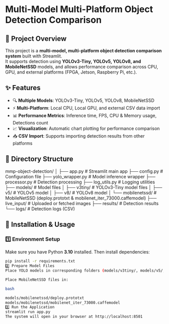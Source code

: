# Multi-Model Multi-Platform Object Detection Comparison

## 📖 Project Overview
This project is a **multi-model, multi-platform object detection comparison system** built with Streamlit.  
It supports detection using **YOLOv3-Tiny, YOLOv5, YOLOv8, and MobileNetSSD** models, and allows performance comparison across CPU, GPU, and external platforms (FPGA, Jetson, Raspberry Pi, etc.).

## ✨ Features
- 🔍 **Multiple Models**: YOLOv3-Tiny, YOLOv5, YOLOv8, MobileNetSSD  
- ⚡ **Multi-Platform**: Local CPU, Local GPU, and external CSV data import  
- 📊 **Performance Metrics**: Inference time, FPS, CPU & Memory usage, Detections count  
- 📈 **Visualization**: Automatic chart plotting for performance comparison  
- 📥 **CSV Import**: Supports importing detection results from other platforms
## 📂 Directory Structure
mmp-object-detection/
│
├── app.py # Streamlit main app
├── config.py # Configuration file
├── yolo_wrapper.py # Model inference wrapper
├── processor.py # Detection processing
├── log_utils.py # Logging utilities
├── models/ # Model files
│ ├── v3tiny/ # YOLOv3-Tiny model files
│ ├── v5/ # YOLOv5 model
│ ├── v8/ # YOLOv8 model
│ └── mobilenetssd/ # MobileNetSSD (deploy.prototxt & mobilenet_iter_73000.caffemodel)
├── live_input/ # Uploaded or fetched images
├── results/ # Detection results
└── logs/ # Detection logs (CSV)




## 🚀 Installation & Usage

### 1️⃣ Environment Setup
Make sure you have Python **3.10** installed. Then install dependencies:
```bash
pip install -r requirements.txt
2️⃣ Prepare Model Files
Place YOLO models in corresponding folders (models/v3tiny/, models/v5/, models/v8/).

Place MobileNetSSD files in:

bash

models/mobilenetssd/deploy.prototxt
models/mobilenetssd/mobilenet_iter_73000.caffemodel
3️⃣ Run the Application
streamlit run app.py
The system will open in your browser at http://localhost:8501

